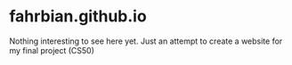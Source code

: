 # fahrbian.github.io

Nothing interesting to see here yet.
Just an attempt to create a website for my final project (CS50)
